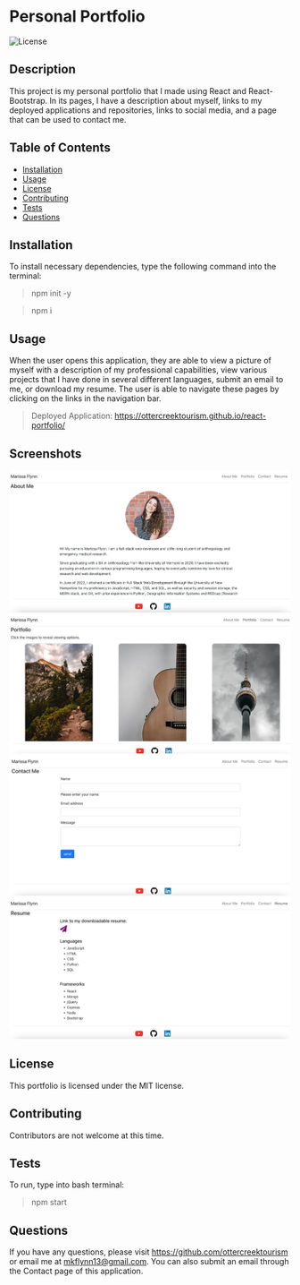 # Personal Portfolio
    
![License](https://img.shields.io/badge/License-MIT-yellow.svg)

## Description

This project is my personal portfolio that I made using React and React-Bootstrap. In its pages, I have a description about myself, links to my deployed applications and repositories, links to social media, and a page that can be used to contact me.

  ## Table of Contents 
  * [Installation](#installation)
  * [Usage](#usage)
  * [License](#license)
  * [Contributing](#contributing)
  * [Tests](#tests)
  * [Questions](#questions)
  
  ## Installation
  
  To install necessary dependencies, type the following command into the terminal:
  
  > npm init -y

  >npm i


  ## Usage

When the user opens this application, they are able to view a picture of myself with a description of my professional capabilities, view various projects that I have done in several different languages, submit an email to me, or download my resume. The user is able to navigate these pages by clicking on the links in the navigation bar.
  
  > Deployed Application: https://ottercreektourism.github.io/react-portfolio/


 ## Screenshots
 ![alt text](./src/assets/abtme.png)
 ![alt text](./src/assets/portfolio.png)
 ![alt text](./src/assets/contactme.png)
  ![alt text](./src/assets/resume.png)
  ## License

  This portfolio is licensed under the MIT license.  

## Contributing

Contributors are not welcome at this time.

## Tests

To run, type into bash terminal:
> npm start

## Questions

If you have any questions, please visit https://github.com/ottercreektourism or email me at mkflynn13@gmail.com. You can also submit an email through the Contact page of this application.